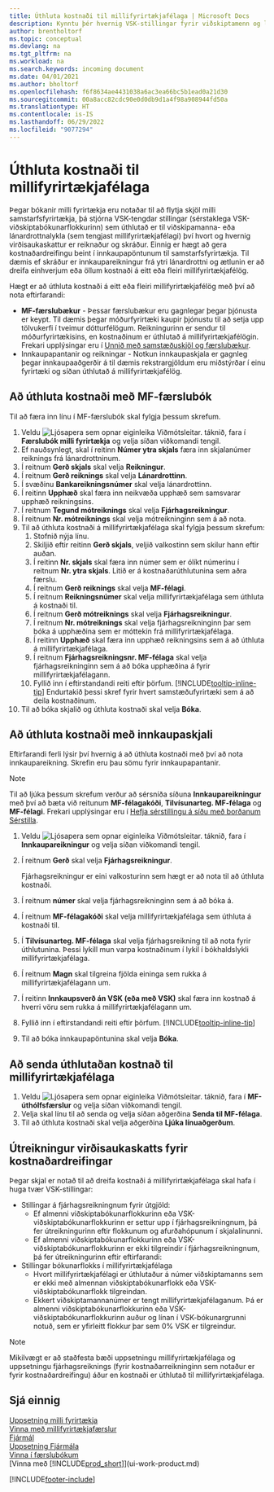 ```yaml
---
title: Úthluta kostnaði til millifyrirtækjafélaga | Microsoft Docs
description: Kynntu þér hvernig VSK-stillingar fyrir viðskiptamenn og lánardrottna stjórna því hvort og hvernig virðisaukaskattur er reiknaður.
author: brentholtorf
ms.topic: conceptual
ms.devlang: na
ms.tgt_pltfrm: na
ms.workload: na
ms.search.keywords: incoming document
ms.date: 04/01/2021
ms.author: bholtorf
ms.openlocfilehash: f6f8634ae4431038a6ac3ea66bc5b1ead0a21d30
ms.sourcegitcommit: 00a8acc82cdc90e0d0db9d1a4f98a908944fd50a
ms.translationtype: HT
ms.contentlocale: is-IS
ms.lasthandoff: 06/29/2022
ms.locfileid: "9077294"
---
```

# <a name="allocate-costs-to-intercompany-partners"></a>Úthluta kostnaði til millifyrirtækjafélaga
Þegar bókanir milli fyrirtækja eru notaðar til að flytja skjöl milli samstarfsfyrirtækja, þá stjórna VSK-tengdar stillingar (sérstaklega VSK-viðskiptabókunarflokkurinn) sem úthlutað er til viðskipamanna- eða lánardrottnalykla (sem tengjast millifyrirtækjafélagi) því hvort og hvernig virðisaukaskattur er reiknaður og skráður. Einnig er hægt að gera kostnaðardreifingu beint í innkaupapöntunum til samstarfsfyrirtækja. Til dæmis ef skráður er innkaupareikningur frá ytri lánardrottni og ætlunin er að dreifa einhverjum eða öllum kostnaði á eitt eða fleiri millifyrirtækjafélög.

Hægt er að úthluta kostnaði á eitt eða fleiri millifyrirtækjafélög með því að nota eftirfarandi:

* **MF-færslubækur** - Þessar færslubækur eru gagnlegar þegar þjónusta er keypt. Til dæmis þegar móðurfyrirtæki kaupir þjónustu til að setja upp tölvukerfi í tveimur dótturfélögum. Reikningurinn er sendur til móðurfyrirtækisins, en kostnaðinum er úthlutað á millifyrirtækjafélögin. Frekari upplýsingar eru í [Unnið með samstæðuskjöl og færslubækur](intercompany-how-work-documents-journals.md).
* Innkaupapantanir og reikningar - Notkun innkaupaskjala er gagnleg þegar innkaupaaðgerðir á til dæmis rekstrargjöldum eru miðstýrðar í einu fyrirtæki og síðan úthlutað á millifyrirtækjafélög.

## <a name="to-allocate-costs-using-an-intercompany-general-journal"></a>Að úthluta kostnaði með MF-færslubók
Til að færa inn línu í MF-færslubók skal fylgja þessum skrefum. 

1. Veldu ![Ljósapera sem opnar eiginleika Viðmótsleitar.](media/ui-search/search_small.png "Segðu mér hvað þú vilt gera") táknið, fara í **Færslubók milli fyrirtækja** og velja síðan viðkomandi tengil.
2. Ef nauðsynlegt, skal í reitinn **Númer ytra skjals** færa inn skjalanúmer reiknings frá lánardrottninum.
3. Í reitnum **Gerð skjals** skal velja **Reikningur**.
4. Í reitnum **Gerð reiknings** skal velja **Lánardrottinn**.
5. Í svæðinu **Bankareikningsnúmer** skal velja lánardrottinn.
6. Í reitinn **Upphæð** skal færa inn neikvæða upphæð sem samsvarar upphæð reikningsins.
7. Í reitnum **Tegund mótreiknings** skal velja **Fjárhagsreikningur**.
8. Í reitnum **Nr. mótreiknings** skal velja mótreikninginn sem á að nota.
9. Til að úthluta kostnaði á millifyrirtækjafélaga skal fylgja þessum skrefum:
   1. Stofnið nýja línu.
   2. Skiljið eftir reitinn **Gerð skjals**, veljið valkostinn sem skilur hann eftir auðan.
   3. Í reitinn **Nr. skjals** skal færa inn númer sem er ólíkt númerinu í reitnum **Nr. ytra skjals**. Litið er á kostnaðarúthlutunina sem aðra færslu.
   4. Í reitnum **Gerð reiknings** skal velja **MF-félagi**.
   5. Í reitnum **Reikningsnúmer** skal velja millifyrirtækjafélaga sem úthluta á kostnaði til.
   6. Í reitnum **Gerð mótreiknings** skal velja **Fjárhagsreikningur**.
   7. Í reitnum **Nr. mótreiknings** skal velja fjárhagsreikninginn þar sem bóka á upphæðina sem er móttekin frá millifyrirtækjafélaga.
   1. Í reitinn **Upphæð** skal færa inn upphæð reikningsins sem á að úthluta á millifyrirtækjafélaga.
   1. Í reitnum **Fjárhagsreikningsnr. MF-félaga** skal velja fjárhagsreikninginn sem á að bóka upphæðina á fyrir millifyrirtækjafélagann. 
   1. Fyllið inn í eftirstandandi reiti eftir þörfum. [!INCLUDE[tooltip-inline-tip](includes/tooltip-inline-tip_md.md)] Endurtakið þessi skref fyrir hvert samstæðufyrirtæki sem á að deila kostnaðinum.
1. Til að bóka skjalið og úthluta kostnaði skal velja **Bóka**.  

## <a name="to-allocate-costs-using-a-purchase-document"></a>Að úthluta kostnaði með innkaupaskjali
Eftirfarandi ferli lýsir því hvernig á að úthluta kostnaði með því að nota innkaupareikning. Skrefin eru þau sömu fyrir innkaupapantanir.

> [!NOTE]
> Til að ljúka þessum skrefum verður að sérsníða síðuna **Innkaupareikningur** með því að bæta við reitunum **MF-félagakóði**, **Tilvísunarteg. MF-félaga** og **MF-félagi**. Frekari upplýsingar eru í [Hefja sérstillingu á síðu með borðanum Sérstilla](ui-personalization-user.md#to-start-personalizing-a-page-through-the-personalizing-banner).

1. Veldu ![Ljósapera sem opnar eiginleika Viðmótsleitar.](media/ui-search/search_small.png "Segðu mér hvað þú vilt gera") táknið, fara í **Innkaupareikningur** og velja síðan viðkomandi tengil.
2. Í reitnum **Gerð** skal velja **Fjárhagsreikningur**.
   
   Fjárhagsreikningur er eini valkosturinn sem hægt er að nota til að úthluta kostnaði.  
1. Í reitnum **númer** skal velja fjárhagsreikninginn sem á að bóka á.
1. Í reitnum **MF-félagakóði** skal velja millifyrirtækjafélaga sem úthluta á kostnaði til.
1. Í **Tilvísunarteg. MF-félaga** skal velja fjárhagsreikning til að nota fyrir úthlutunina. Þessi lykill mun varpa kostnaðinum í lykil í bókhaldslykli millifyrirtækjafélaga.
1. Í reitnum **Magn** skal tilgreina fjölda eininga sem rukka á millifyrirtækjafélagann um.
1. Í reitinn **Innkaupsverð án VSK (eða með VSK)** skal færa inn kostnað á hverri vöru sem rukka á millifyrirtækjafélagann um.
1. Fyllið inn í eftirstandandi reiti eftir þörfum. [!INCLUDE[tooltip-inline-tip](includes/tooltip-inline-tip_md.md)] 
1. Til að bóka innkaupapöntunina skal velja **Bóka**.

## <a name="to-send-the-allocated-costs-to-intercompany-partners"></a>Að senda úthlutaðan kostnað til millifyrirtækjafélaga
1. Veldu ![Ljósapera sem opnar eiginleika Viðmótsleitar.](media/ui-search/search_small.png "Segðu mér hvað þú vilt gera") táknið, fara í **MF-úthólfsfærslur** og velja síðan viðkomandi tengil.
2. Velja skal línu til að senda og velja síðan aðgerðina **Senda til MF-félaga**. 
3. Til að úthluta kostnaði skal velja aðgerðina **Ljúka línuaðgerðum**.

## <a name="calculating-vat-for-cost-distributions"></a>Útreikningur virðisaukaskatts fyrir kostnaðardreifingar
Þegar skjal er notað til að dreifa kostnaði á millifyrirtækjafélaga skal hafa í huga tvær VSK-stillingar: 
* Stillingar á fjárhagsreikningnum fyrir útgjöld:
   * Ef almenni viðskiptabókunarflokkurinn eða VSK-viðskiptabókunarflokkurinn er settur upp í fjárhagsreikningnum, þá fer útreikningurinn eftir flokkunum og afurðahópunum í skjalalínunni.
   * Ef almenni viðskiptabókunarflokkurinn eða VSK-viðskiptabókunarflokkurinn er ekki tilgreindir í fjárhagsreikningnum, þá fer útreikningurinn eftir eftirfarandi:
* Stillingar bókunarflokks í millifyrirtækjafélaga
   * Hvort millifyrirtækjafélagi er úthlutaður á númer viðskiptamanns sem er ekki með almennan viðskiptabókunarflokk eða VSK-viðskiptabókunarflokk tilgreindan.
   * Ekkert viðskiptamannanúmer er tengt millifyrirtækjafélaganum. Þá er almenni viðskiptabókunarflokkurinn eða VSK-viðskiptabókunarflokkurinn auður og línan í VSK-bókunargrunni notuð, sem er yfirleitt flokkur þar sem 0% VSK er tilgreindur.

> [!NOTE]
> Mikilvægt er að staðfesta bæði uppsetningu millifyrirtækjafélaga og uppsetningu fjárhagsreiknings (fyrir kostnaðarreikninginn sem notaður er fyrir kostnaðardreifingu) áður en kostnaði er úthlutað til millifyrirtækjafélaga.

## <a name="see-also"></a>Sjá einnig
[Uppsetning milli fyrirtækja](intercompany-how-setup.md)  
[Vinna með millifyrirtækjafærslur](intercompany-manage.md)  
[Fjármál](finance.md)  
[Uppsetning Fjármála](finance-setup-finance.md)  
[Vinna í færslubókum](ui-work-general-journals.md)  
[Vinna með [!INCLUDE[prod_short](includes/prod_short.md)]](ui-work-product.md)

[!INCLUDE[footer-include](includes/footer-banner.md)]